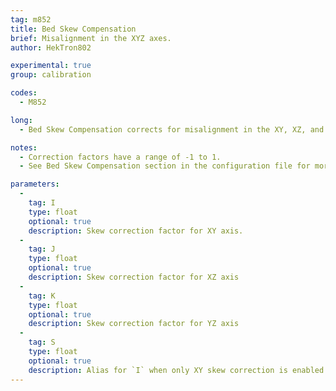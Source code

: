 ```yaml
---
tag: m852
title: Bed Skew Compensation
brief: Misalignment in the XYZ axes.
author: HekTron802

experimental: true
group: calibration

codes:
  - M852

long:
  - Bed Skew Compensation corrects for misalignment in the XY, XZ, and ZY axes through the use of correction factors.

notes:
  - Correction factors have a range of -1 to 1.
  - See Bed Skew Compensation section in the configuration file for more information on calculating the correction factors.

parameters:
  -
    tag: I
    type: float
    optional: true
    description: Skew correction factor for XY axis.
  -
    tag: J
    type: float
    optional: true
    description: Skew correction factor for XZ axis
  -
    tag: K
    type: float
    optional: true
    description: Skew correction factor for YZ axis
  -
    tag: S
    type: float
    optional: true
    description: Alias for `I` when only XY skew correction is enabled
---
```

